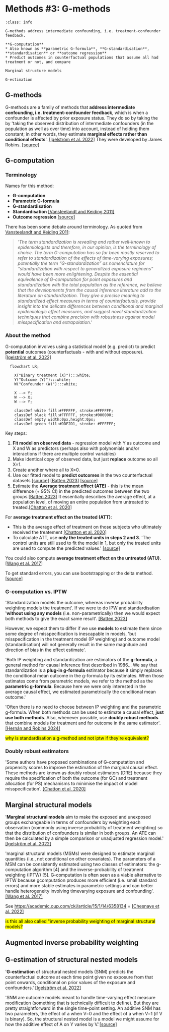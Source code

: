 # Methods #3: G-methods

`````{admonition} Executive summary
:class: info

G-methods address intermediate confounding, i.e. treatment-confounder feedback.

**G-computation**
* Also known as **parametric G-formula**, **G-standardisation**, **standardisation** or **outcome regression**
* Predict outcomes in counterfactual populations that assume all had treatment or not, and compare

Marginal structure models

G-estimation

`````

## G-methods

G-methods are a family of methods that **address intermediate confounding, i.e. treatment-confounder feedback**, which is when a confounder is affected by prior exposure status. They do so by taking the by 'taking the observed distribution of intermediate confounders (in the population as well as over time) into account, instead of holding them constant; in other words, they estimate **marginal effects rather than conditional effects**'. [[Igelström et al. 2022]](https://doi.org/10.1136/jech-2022-219267) They were developed by James Robins. [[source]](https://stats.stackexchange.com/questions/612029/what-is-the-difference-between-the-g-formula-g-estmation-g-computation-and-g-m)

## G-computation

### Terminology

Names for this method:
* **G-computation**
* **Parametric G-formula**
* **G-standardisation**
* **Standardisation** [[Vansteelandt and Keiding 2011]](https://doi.org/10.1093/aje/kwq474)
* **Outcome regression** [[source]](http://www.statslab.cam.ac.uk/~qz280/talk/ssrmp-2020/slides.pdf)

There has been some debate around terminology. As quoted from [Vansteelandt and Keiding 2011](https://doi.org/10.1093/aje/kwq474):
> *'The term standardization is revealing and rather well-known to epidemiologists and therefore, in our opinion, is the terminology of choice. The term G-computation has so far been mostly reserved to refer to standardization of the effects of time-varying exposures; potentially the term “G-standardization” as nomenclature for “standardization with respect to generalized exposure regimens” would have been more enlightening. Despite the essential equivalence of G-computation for point exposures and standardization with the total population as the reference, we believe that the developments from the causal inference literature add to the literature on standardization. They give a precise meaning to standardized effect measures in terms of counterfactuals, provide insight into the delicate differences between conditional and marginal epidemiologic effect measures, and suggest novel standardization techniques that combine precision with robustness against model misspecification and extrapolation.'*

### About the method

G-computation involves using a statistical model (e.g. predict) to predict **potential** outcomes (counterfactuals - with and without exposure).[[Igelström et al. 2022]](https://doi.org/10.1136/jech-2022-219267) 

````{mermaid}
  flowchart LR;

    X("Binary treatment (X)"):::white;
    Y("Outcome (Y)"):::white;
    W("Confounder (W)"):::white;

    X --> Y;
    W --> X;
    W --> Y;
  
    classDef white fill:#FFFFFF, stroke:#FFFFFF;
    classDef black fill:#FFFFFF, stroke:#000000;
    classDef empty width:0px,height:0px;
    classDef green fill:#DDF2D1, stroke: #FFFFFF;
````

Key steps:
1. **Fit model on observed data** - regression model with Y as outcome and X and W as predictors (perhaps also with polynomials and/or interactions if there are multiple control variables)
2. Make identical copy of observed data, but just **replace** outcome so all X=1.
3. Create another where all to X=0.
4. Use our fitted model to **predict outcomes** in the two counterfactual datasets [[source]](https://marginaleffects.com/vignettes/gcomputation.html) [[Batten 2023]](https://causallycurious.com/posts/standardization/standardization) [[source]](http://www.statslab.cam.ac.uk/~qz280/talk/ssrmp-2020/slides.pdf)
5. Estimate the **Average treatment effect (ATE)** - this is the mean difference (+ 95% CI) in the predicted outcomes between the two groups.[[Batten 2023]](https://causallycurious.com/posts/standardization/standardization)  It essentially describes the average effect, at a population level, of moving an entire population from untreated to treated.[[Chatton et al. 2020]](https://doi.org/10.1038/s41598-020-65917-x)

For **average treatment effect on the treated (ATT)**:
* This is the average effect of treatment on those subjects who ultimately received the treatement [[Chatton et al. 2020]](https://doi.org/10.1038/s41598-020-65917-x)
* To calculate ATT, use **only the treated units in steps 2 and 3**. 'The control units are still used to fit the model in 1, but only the treated units are used to compute the predicted values.' [[source]](https://stats.stackexchange.com/questions/613569/estimating-and-interpreting-the-att-with-regression-adjustment-and-marginal-effe)

You could also compute **average treatment effect on the untreated (ATU).** [[Wang et al. 2017]](https://doi.org/10.1186/s12874-016-0282-4)

To get standard errors, you can use bootstrapping or the delta method. [[source]](https://stats.stackexchange.com/questions/613569/estimating-and-interpreting-the-att-with-regression-adjustment-and-marginal-effe)

### G-computation vs. IPTW

'Standardization models the outcome, whereas inverse probability weighting models the treatment'.  If we were to do IPW and standardisation '**without using any models** (i.e. non-parametrically) then we would expect both methods to give the exact same result'. [[Batten 2023]](https://causallycurious.com/posts/standardization/standardization)

However, we expect them to differ if we use **models** to estimate them since some degree of misspecification is inescapable in models, 'but misspecification in the treatment model (IP weighting) and outcome model (standardisation) will not generally result in the same magnitude and direction of bias in the effect estimate'.

'Both IP weighting and standardization are estimators of the **g-formula**, a general method for causal inference first described in 1986... We say that standardization is a **plug-in g-formula** estimator because it simply replaces the conditional mean outcome in the g-formula by its estimates. When those estimates come from parametric models, we refer to the method as the **parametric g-formula**. Because here we were only interested in the average causal effect, we estimated parametrically the conditional mean outcome.'

'Often there is no need to choose between IP weighting and the parametric g-formula. When both methods can be used to estimate a causal effect, **just use both methods**. Also, whenever possible, use **doubly robust methods** that combine models for treatment and for outcome in the same estimator'. [[Hernán and Robins 2024]](https://www.hsph.harvard.edu/miguel-hernan/causal-inference-book/)

<mark>why is standardisation a g-method and not iptw if they're equivalent?</mark>

### Doubly robust estimators

'Some authors have proposed combinations of G-computation and propensity scores to improve the estimation of the marginal causal effect. These methods are known as doubly robust estimators (DRE) because they require the specification of both the outcome (for GC) and treatment allocation (for PS) mechanisms to minimise the impact of model misspecification'. [[Chatton et al. 2020]](https://doi.org/10.1038/s41598-020-65917-x)

## Marginal structural models

'**Marginal structural models** aim to make the exposed and unexposed groups exchangeable in terms of confounders by weighting each observation (commonly using inverse probability of treatment weighting) so that the distribution of confounders is similar in both groups. An ATE can then be calculated by a simple comparison or unadjusted regression model.' [[Igelström et al. 2022]](https://doi.org/10.1136/jech-2022-219267)

'marginal structural models (MSMs) were designed to estimate marginal quantities (i.e., not conditional on other covariates). The parameters of a MSM can be consistently estimated using two classes of estimators: the g-computation algorithm [4] and the inverse-probability of treatment weighting (IPTW) [5]. G-computation is often seen as a viable alternative to IPTW because gcomputation produces more efficient (i.e. small standard errors) and more stable estimates in parametric settings and can better handle heterogeneity involving timevarying exposure and confounding'. [[Wang et al. 2017]](https://doi.org/10.1186/s12874-016-0282-4)

See https://academic.oup.com/ckj/article/15/1/14/6358134 = [[Chesnaye et al. 2022]](https://doi.org/10.1093%2Fckj%2Fsfab158)

<mark>is this all also called "inverse probability weighting of marginal structural models?</mark>

## Augmented inverse probability weighting

## G-estimation of structural nested models

'**G-estimation** of structural nested models (SNM) predicts the counterfactual outcome at each time point given no exposure from that point onwards, conditional on prior values of the exposure and confounders.' [[Igelström et al. 2022]](https://doi.org/10.1136/jech-2022-219267)

'SNM are outcome models meant to handle time-varying effect measure modification (something that is technically difficult to define). But they are pretty straightforward in the single time-point setting. An additive SNM has two parameters, the effect of a when V=0 and the effect of a when V=1 (if V is binary). So, the structural nested model is a model we might assume for how the additive effect of A on Y varies by V.'[[source]](https://stats.stackexchange.com/questions/612029/what-is-the-difference-between-the-g-formula-g-estmation-g-computation-and-g-m)
